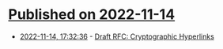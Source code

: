 # [Published on 2022-11-14](index.md)

* [2022-11-14, 17:32:36](https://news.ycombinator.com/item?id=33597657) - [Draft RFC: Cryptographic Hyperlinks](https://datatracker.ietf.org/doc/html/draft-sporny-hashlink-07)
